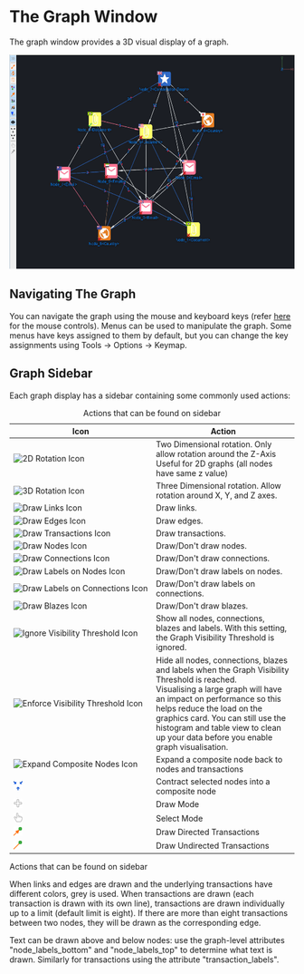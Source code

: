 # The Graph Window

The graph window provides a 3D visual display of a graph.

<div style="text-align: center">

<img src="resources/GraphView.png" width="573" height="378" alt="The Graph Window" />

</div>

## Navigating The Graph

You can navigate the graph using the mouse and keyboard keys (refer
[here](/au/gov/asd/tac/constellation/graph/interaction/docs/add-and-selection-modes.html)
for the mouse controls). Menus can be used to manipulate the graph. Some
menus have keys assigned to them by default, but you can change the key
assignments using Tools -&gt; Options -&gt; Keymap.

## Graph Sidebar

Each graph display has a sidebar containing some commonly used actions:

<table data-border="1">
<caption>Actions that can be found on sidebar</caption>
<colgroup>
<col style="width: 50%" />
<col style="width: 50%" />
</colgroup>
<thead>
<tr class="header">
<th scope="col">Icon</th>
<th scope="col">Action</th>
</tr>
</thead>
<tbody>
<tr class="odd">
<td><img src="resources/2d.png" alt="2D Rotation Icon" /></td>
<td>Two Dimensional rotation. Only allow rotation around the Z-Axis<br />
Useful for 2D graphs (all nodes have same z value)</td>
</tr>
<tr class="even">
<td><img src="resources/3d.png" alt="3D Rotation Icon" /></td>
<td>Three Dimensional rotation. Allow rotation around X, Y, and Z axes.</td>
</tr>
<tr class="odd">
<td><img src="resources/links.png" alt="Draw Links Icon" /></td>
<td>Draw links.</td>
</tr>
<tr class="even">
<td><img src="resources/edges.png" alt="Draw Edges Icon" /></td>
<td>Draw edges.</td>
</tr>
<tr class="odd">
<td><img src="resources/transactions.png" alt="Draw Transactions Icon" /></td>
<td>Draw transactions.</td>
</tr>
<tr class="even">
<td><img src="resources/nodes.png" alt="Draw Nodes Icon" /></td>
<td>Draw/Don't draw nodes.</td>
</tr>
<tr class="odd">
<td><img src="resources/connections.png" alt="Draw Connections Icon" /></td>
<td>Draw/Don't draw connections.</td>
</tr>
<tr class="even">
<td><img src="resources/node_labels.png" alt="Draw Labels on Nodes Icon" /></td>
<td>Draw/Don't draw labels on nodes.</td>
</tr>
<tr class="odd">
<td><img src="resources/connection_labels.png" alt="Draw Labels on Connections Icon" /></td>
<td>Draw/Don't draw labels on connections.</td>
</tr>
<tr class="even">
<td><img src="resources/blazes.png" alt="Draw Blazes Icon" /></td>
<td>Draw/Don't draw blazes.</td>
</tr>
<tr class="odd">
<td><img src="resources/visible.png" alt="Ignore Visibility Threshold Icon" /></td>
<td>Show all nodes, connections, blazes and labels. With this setting, the Graph Visibility Threshold is ignored.</td>
</tr>
<tr class="even">
<td><img src="resources/hidden.png" alt="Enforce Visibility Threshold Icon" /></td>
<td>Hide all nodes, connections, blazes and labels when the Graph Visibility Threshold is reached.<br />
Visualising a large graph will have an impact on performance so this helps reduce the load on the graphics card. You can still use the histogram and table view to clean up your data before you enable graph visualisation.</td>
</tr>
<tr class="odd">
<td><img src="resources/expand.png" alt="Expand Composite Nodes Icon" /></td>
<td>Expand a composite node back to nodes and transactions</td>
</tr>
<tr class="even">
<td><img src="resources/contract.png" alt="Contract Composite Nodes Icon" /></td>
<td>Contract selected nodes into a composite node</td>
</tr>
<tr class="odd">
<td><img src="resources/draw_mode.png" alt="Draw Mode Icon" /></td>
<td>Draw Mode</td>
</tr>
<tr class="even">
<td><img src="resources/select_mode.png" alt="Select Mode Icon" /></td>
<td>Select Mode</td>
</tr>
<tr class="odd">
<td><img src="resources/directed.png" alt="Draw Directed Transactions Icon" /></td>
<td>Draw Directed Transactions</td>
</tr>
<tr class="even">
<td><img src="resources/undirected.png" alt="Draw Undirected Transactions Icon" /></td>
<td>Draw Undirected Transactions</td>
</tr>
</tbody>
</table>

Actions that can be found on sidebar

When links and edges are drawn and the underlying transactions have
different colors, grey is used. When transactions are drawn (each
transaction is drawn with its own line), transactions are drawn
individually up to a limit (default limit is eight). If there are more
than eight transactions between two nodes, they will be drawn as the
corresponding edge.

Text can be drawn above and below nodes: use the graph-level attributes
"node\_labels\_bottom" and "node\_labels\_top" to determine what text is
drawn. Similarly for transactions using the attribute
"transaction\_labels".
